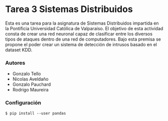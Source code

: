 # Tarea 3 Sistemas Distribuidos

Esta es una tarea para la asignatura de Sistemas Distribuidos impartida en la Pontificia Universidad Católica de Valparaíso. El objetivo de esta actividad consta de crear una red neuronal capaz de clasificar entre los diversos tipos de ataques dentro de una red de computadores. Bajo esta premisa se propone el poder crear un sistema de detección de intrusos basado en el dataset KDD.

### Autores

- Gonzalo Tello
- Nicolas Aveldaño
- Gonzalo Pauchard
- Rodrigo Maureira

### Configuración

    $ pip install --user pandas